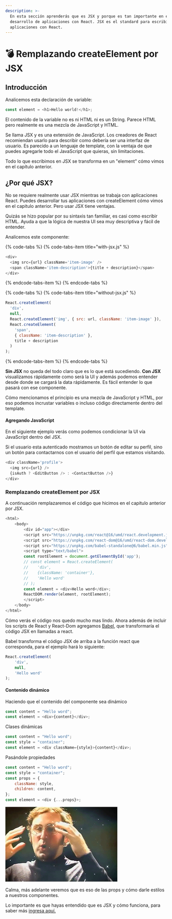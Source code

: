 ```yaml
---
description: >-
  En esta sección aprenderás que es JSX y porque es tan importante en el
  desarrollo de aplicaciones con React. JSX es el standard para escribir
  aplicaciones con React.
---
```


# 💣 Remplazando createElement por JSX

## Introducción

Analicemos esta declaración de variable:

```javascript
const element = <h1>Hello world!</h1>;
```

El contenido de la variable no es ni HTML ni es un String. Parece HTML pero realmente es una mezcla de JavaScript y HTML. 

Se llama JSX y es una extensión de JavaScript. Los creadores de React recomiendan usarlo para describir como debería ser una interfaz de usuario. Es parecido a un lenguaje de template, con la ventaja de que puedes agregarle todo el JavaScript que quieras, sin limitaciones.

Todo lo que escribimos en JSX se transforma en un "element" cómo vimos en el capítulo anterior.

## ¿Por qué JSX?

No se requiere realmente usar JSX mientras se trabaja con aplicaciones React. Puedes desarrollar tus aplicaciones con createElement cómo vimos en el capitulo anterior. Pero usar JSX tiene ventajas.

Quizás se hizo popular por su sintaxis tan familiar, es casi como escribir HTML. Ayuda a que la lógica de nuestra UI sea muy descriptiva y fácil de entender.

Analicemos este componente:

{% code-tabs %}
{% code-tabs-item title="with-jsx.js" %}
```javascript
<div>
  <img src={url} className='item-image' />
  <span className='item-description'>{title + description}</span>
</div>
```
{% endcode-tabs-item %}
{% endcode-tabs %}

{% code-tabs %}
{% code-tabs-item title="without-jsx.js" %}
```javascript
React.createElement(
  'div',
  null,
  React.createElement('img', { src: url, className: 'item-image' }),
  React.createElement(
    'span',
    { className: 'item-description' },
    title + description
  )
);
```
{% endcode-tabs-item %}
{% endcode-tabs %}

**Sin JSX** no queda del todo claro que es lo que está sucediendo. **Con JSX** visualizamos rápidamente como será la UI y además podemos entender desde donde se cargará la data rápidamente. Es fácil entender lo que pasará con ese componente.

Cómo mencionamos el principio es una mezcla de JavaScript y HTML, por eso podemos incrustar variables o incluso código directamente dentro del template.

#### Agregando JavaScript

En el siguiente ejemplo verás como podemos condicionar la UI vía JavaScript dentro del JSX.

Si el usuario esta autenticado mostramos un botón de editar su perfil, sino un botón para contactarnos con el usuario del perfil que estamos visitando.

```javascript
<div className='profile'>
  <img src={url} />
  {isAuth ? <EditButton /> : <ContactButton />}
</div>
```

### Remplazando createElement por JSX

A continuación remplazaremos el código que hicimos en el capitulo anterior por JSX.

```javascript
<html>
    <body>
        <div id="app"></div>
        <script src="https://unpkg.com/react@16/umd/react.development.js"></script>
        <script src="https://unpkg.com/react-dom@16/umd/react-dom.development.js"></script>
        <script src="https://unpkg.com/babel-standalone@6/babel.min.js"></script>
        <script type="text/babel">
        const rootElement = document.getElementById('app');
        // const element = React.createElement(
        //    'div',
        //    {className: 'container'},
        //    'Hello word'
        // );
        const element = <div>Hello word</div>;
        ReactDOM.render(element, rootElement);
        </script>
    </body>
</html>
```

Cómo verás el código nos quedo mucho mas lindo. Ahora además de incluir los scripts de React y React-Dom agregamos [Babel](https://babeljs.io/), que transformaría el código JSX en llamadas a react.

Babel transforma el código JSX de arriba a la función react que corresponda, para el ejemplo hará lo siguiente:

```javascript
React.createElement(
    'div',
    null,
    'Hello word'
);
```

#### Contenido dinámico

Haciendo que el contenido del componente sea dinámico

```javascript
const content = "Hello word";
const element = <div>{content}</div>;
```

Clases dinámicas

```javascript
const content = "Hello word";
const style = "container";
const element = <div className={style}>{content}</div>;
```

Pasándole propiedades

```javascript
const content = "Hello word";
const style = "container";
const props = {
    className: style,
    children: content,
};
const element = <div {...props}>;
```

![boom](.gitbook/assets/image.png)

Calma, más adelante veremos que es eso de las props y cómo darle estilos a nuestros componentes. 

Lo importante es que hayas entendido que es JSX y cómo funciona, para saber más [ingresa aquí.](https://reactjs.org/docs/introducing-jsx.html)



